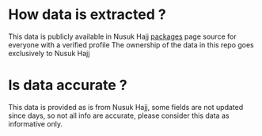 # How data is extracted ?
This data is publicly available in Nusuk Hajj [packages](https://hajj.nusuk.sa/packages) page source for everyone with a verified profile
The ownership of the data in this repo goes exclusively to Nusuk Hajj

# Is data accurate ?
This data is provided as is from Nusuk Hajj, some fields are not updated since days, so not all info are accurate, please consider this data as informative only.
